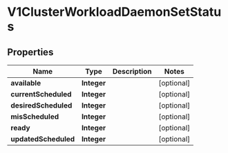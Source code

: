 # V1ClusterWorkloadDaemonSetStatus

## Properties
Name | Type | Description | Notes
------------ | ------------- | ------------- | -------------
**available** | **Integer** |  |  [optional]
**currentScheduled** | **Integer** |  |  [optional]
**desiredScheduled** | **Integer** |  |  [optional]
**misScheduled** | **Integer** |  |  [optional]
**ready** | **Integer** |  |  [optional]
**updatedScheduled** | **Integer** |  |  [optional]
